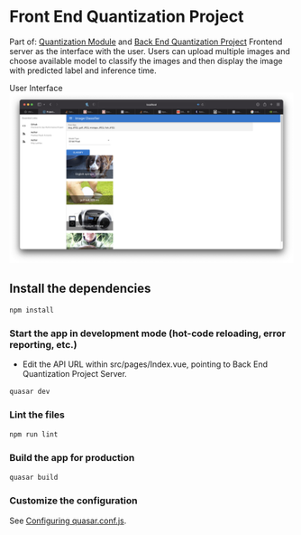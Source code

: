 # Front End Quantization Project
Part of: [Quantization Module](https://github.com/rluthfan/pytorch-quantization) and [Back End Quantization Project](https://github.com/raudipra/back_end_quantization_project)
Frontend server as the interface with the user. Users can upload multiple images and choose available model to classify the images and then display the image with predicted label and inference time.

User Interface
![image](images/sample.png)

## Install the dependencies
```bash
npm install
```

### Start the app in development mode (hot-code reloading, error reporting, etc.)
- Edit the API URL within src/pages/Index.vue, pointing to Back End Quantization Project Server.
```bash
quasar dev
```

### Lint the files
```bash
npm run lint
```

### Build the app for production
```bash
quasar build
```

### Customize the configuration
See [Configuring quasar.conf.js](https://quasar.dev/quasar-cli/quasar-conf-js).

